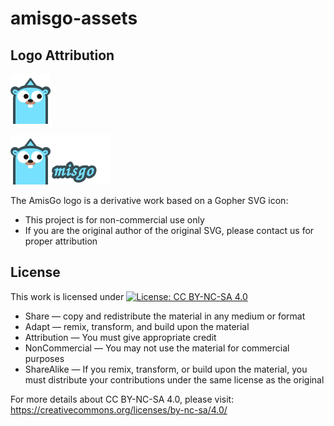 # amisgo-assets

## Logo Attribution

![Logo](logo.svg)

![Logo with text](logo-with-text.svg)

The AmisGo logo is a derivative work based on a Gopher SVG icon:

- This project is for non-commercial use only
- If you are the original author of the original SVG, please contact us for proper attribution

## License

This work is licensed under [![License: CC BY-NC-SA 4.0](https://img.shields.io/badge/License-CC%20BY--NC--SA%204.0-lightgrey.svg)](https://creativecommons.org/licenses/by-nc-sa/4.0/)

- Share — copy and redistribute the material in any medium or format
- Adapt — remix, transform, and build upon the material
- Attribution — You must give appropriate credit
- NonCommercial — You may not use the material for commercial purposes
- ShareAlike — If you remix, transform, or build upon the material, you must distribute your contributions under the same license as the original

For more details about CC BY-NC-SA 4.0, please visit:
https://creativecommons.org/licenses/by-nc-sa/4.0/
